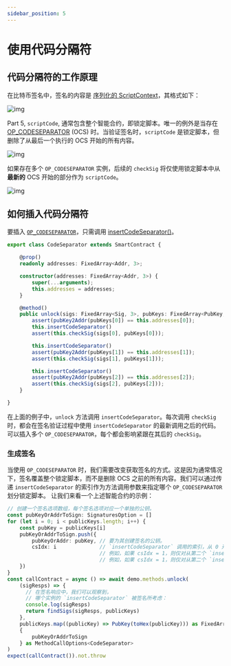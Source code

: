 ```yaml
---
sidebar_position: 5
---
```


# 使用代码分隔符

## 代码分隔符的工作原理

在比特币签名中，签名的内容是 [序列化的 ScriptContext](../how-to-write-a-contract/scriptcontext.md#serialization)，其格式如下：

![img](/sCrypt/codeseparator-01.png)

Part 5, `scriptCode`, 通常包含整个智能合约，即锁定脚本。唯一的例外是当存在 [OP_CODESEPARATOR](https://wiki.bitcoinsv.io/index.php/OP_CODESEPARATOR) (OCS) 时。当验证签名时，`scriptCode` 是锁定脚本，但删除了从最后一个执行的 OCS 开始的所有内容。

![img](/sCrypt/codeseparator-02.png)

如果存在多个 `OP_CODESEPARATOR` 实例，后续的 `checkSig` 将仅使用锁定脚本中从 **最新的** OCS 开始的部分作为 `scriptCode`。

![img](/sCrypt/codeseparator-03.png)

## 如何插入代码分隔符

要插入 [`OP_CODESEPARATOR`](https://wiki.bitcoinsv.io/index.php/OP_CODESEPARATOR)，只需调用 [insertCodeSeparator()](../how-to-write-a-contract/built-ins.md#insertcodeseparator)。

```ts
export class CodeSeparator extends SmartContract {

    @prop()
    readonly addresses: FixedArray<Addr, 3>;

    constructor(addresses: FixedArray<Addr, 3>) {
        super(...arguments);
        this.addresses = addresses;
    }

    @method()
    public unlock(sigs: FixedArray<Sig, 3>, pubKeys: FixedArray<PubKey, 3>) {
        assert(pubKey2Addr(pubKeys[0]) == this.addresses[0]);
        this.insertCodeSeparator()
        assert(this.checkSig(sigs[0], pubKeys[0]));

        this.insertCodeSeparator()
        assert(pubKey2Addr(pubKeys[1]) == this.addresses[1]);
        assert(this.checkSig(sigs[1], pubKeys[1]));

        this.insertCodeSeparator()
        assert(pubKey2Addr(pubKeys[2]) == this.addresses[2]);
        assert(this.checkSig(sigs[2], pubKeys[2]));
    }

}
```

在上面的例子中，`unlock` 方法调用 `insertCodeSeparator`。每次调用 `checkSig` 时，都会在签名验证过程中使用 `insertCodeSeparator` 的最新调用之后的代码。可以插入多个 `OP_CODESEPARATOR`，每个都会影响紧跟在其后的 `checkSig`。

### 生成签名

当使用 `OP_CODESEPARATOR` 时，我们需要改变获取签名的方式。这是因为通常情况下，签名覆盖整个锁定脚本，而不是删除 OCS 之前的所有内容。我们可以通过传递 `insertCodeSeparator` 的索引作为方法调用参数来指定哪个 `OP_CODESEPARATOR` 划分锁定脚本。
让我们来看一个上述智能合约的示例：

```ts
// 创建一个签名选项数组，每个签名选项对应一个单独的公钥。
const pubKeyOrAddrToSign: SignaturesOption = []
for (let i = 0; i < publicKeys.length; i++) {
    const pubKey = publicKeys[i]
    pubKeyOrAddrToSign.push({
        pubKeyOrAddr: pubKey, // 要为其创建签名的公钥。
        csIdx: i              // `insertCodeSeparator` 调用的索引，从 0 开始
                              // 例如，如果 csIdx = 1，则仅对从第二个 `insertCodeSeparator` 开始的部分进行签名。
                              // 例如，如果 csIdx = 1，则仅对从第二个 `insertCodeSeparator` 开始的部分进行签名。
    })
}
const callContract = async () => await demo.methods.unlock(
    (sigResps) => {
      // 在签名响应中，我们可以观察到，
      // 哪个实例的 `insertCodeSeparator` 被签名所考虑：
      console.log(sigResps)
      return findSigs(sigResps, publicKeys)
    },
    publicKeys.map((publicKey) => PubKey(toHex(publicKey))) as FixedArray<PubKey, 3>,
    {
        pubKeyOrAddrToSign
    } as MethodCallOptions<CodeSeparator>
)
expect(callContract()).not.throw
```
